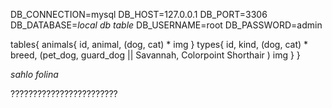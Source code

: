 DB_CONNECTION=mysql
DB_HOST=127.0.0.1
DB_PORT=3306
DB_DATABASE=*local db table*
DB_USERNAME=root
DB_PASSWORD=admin

tables{
    animals{
        id,
        animal, (dog, cat) *
        img
    }
    types{
        id,
        kind, (dog, cat) *
        breed, (pet_dog, guard_dog || Savannah, Colorpoint Shorthair )
        img
    }
}

*sahlo folina*


????????????????????????
